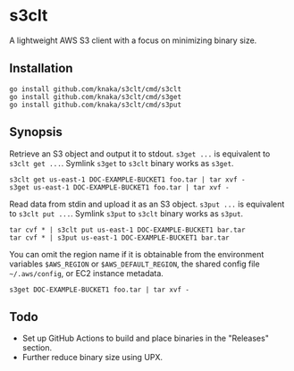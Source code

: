 # s3clt
A lightweight AWS S3 client with a focus on minimizing binary size.

## Installation

```shell
go install github.com/knaka/s3clt/cmd/s3clt
go install github.com/knaka/s3clt/cmd/s3get
go install github.com/knaka/s3clt/cmd/s3put
```

## Synopsis

Retrieve an S3 object and output it to stdout. `s3get ...` is equivalent to `s3clt get ...`. Symlink `s3get` to `s3clt` binary works as `s3get`.

```shell
s3clt get us-east-1 DOC-EXAMPLE-BUCKET1 foo.tar | tar xvf -
s3get us-east-1 DOC-EXAMPLE-BUCKET1 foo.tar | tar xvf -
```

Read data from stdin and upload it as an S3 object. `s3put ...` is equivalent to `s3clt put ...`. Symlink `s3put` to `s3clt` binary works as `s3put`.


```shell
tar cvf * | s3clt put us-east-1 DOC-EXAMPLE-BUCKET1 bar.tar
tar cvf * | s3put us-east-1 DOC-EXAMPLE-BUCKET1 bar.tar
```

You can omit the region name if it is obtainable from the environment variables `$AWS_REGION` or `$AWS_DEFAULT_REGION`, the shared config file `~/.aws/config`, or EC2 instance metadata.

```shell
s3get DOC-EXAMPLE-BUCKET1 foo.tar | tar xvf -
```

## Todo

* Set up GitHub Actions to build and place binaries in the "Releases" section.
* Further reduce binary size using UPX.

